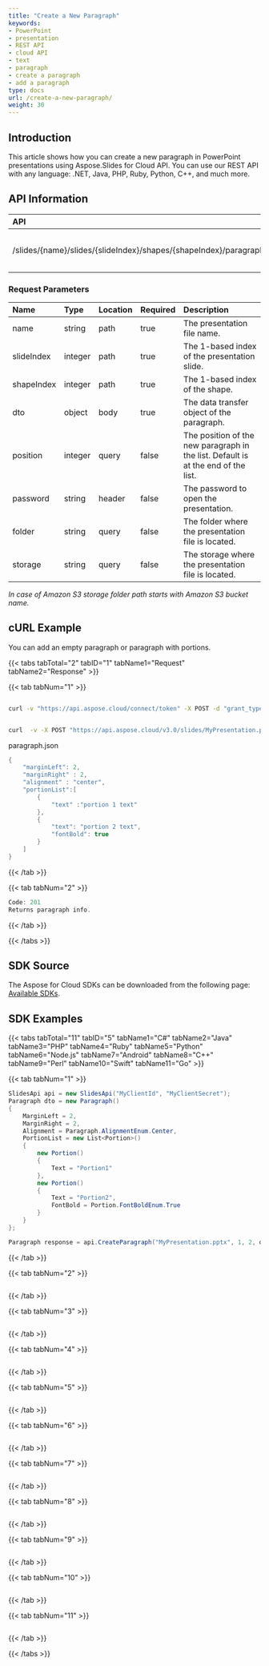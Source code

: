 ```yaml
---
title: "Create a New Paragraph"
keywords:
- PowerPoint
- presentation
- REST API
- cloud API
- text
- paragraph
- create a paragraph
- add a paragraph
type: docs
url: /create-a-new-paragraph/
weight: 30
---
```


## **Introduction**
This article shows how you can create a new paragraph in PowerPoint presentations using Aspose.Slides for Cloud API. You can use our REST API with any language: .NET, Java, PHP, Ruby, Python, С++, and much more.

## **API Information**

|**API**|**Type**|**Description**|**Resource**|
| :- | :- | :- | :- |
|/slides/{name}/slides/{slideIndex}/shapes/{shapeIndex}/paragraphs|POST|Creates a new paragraph in a shape.|[CreateParagraph](https://apireference.aspose.cloud/slides/#/Shapes/CreateParagraph)|

### **Request Parameters**

|**Name**|**Type**|**Location**|**Required**|**Description**|
| :- | :- | :- | :- | :- |
|name|string|path|true|The presentation file name.|
|slideIndex|integer|path|true|The 1-based index of the presentation slide.|
|shapeIndex|integer|path|true|The 1-based index of the shape.|
|dto|object|body|true|The data transfer object of the paragraph.|
|position|integer|query|false|The position of the new paragraph in the list. Default is at the end of the list.|
|password|string|header|false|The password to open the presentation.|
|folder|string|query|false|The folder where the presentation file is located.|
|storage|string|query|false|The storage where the presentation file is located.|

*In case of Amazon S3 storage folder path starts with Amazon S3 bucket name.*

## **cURL Example**
You can add an empty paragraph or paragraph with portions.

{{< tabs tabTotal="2" tabID="1" tabName1="Request" tabName2="Response" >}}

{{< tab tabNum="1" >}}

```sh

curl -v "https://api.aspose.cloud/connect/token" -X POST -d "grant_type=client_credentials&client_id=XXXX&client_secret=XXXX-XX" -H "Content-Type: application/x-www-form-urlencoded" -H "Accept: application/json"

```

```sh

curl  -v -X POST "https://api.aspose.cloud/v3.0/slides/MyPresentation.pptx/slides/1/shapes/2/paragraphs" -d @"paragraph.json" -H "Content-Type: text/json" -H "Authorization: Bearer [Access Token]

```

paragraph.json
```java
{
    "marginLeft": 2,
    "marginRight" : 2, 
    "alignment" : "center",
    "portionList":[
        {
            "text" :"portion 1 text"
        },
        {
            "text": "portion 2 text",
            "fontBold": true
        }
    ]
}

```

{{< /tab >}}

{{< tab tabNum="2" >}}

```java
Code: 201
Returns paragraph info.
```

{{< /tab >}}

{{< /tabs >}}

## **SDK Source**
The Aspose for Cloud SDKs can be downloaded from the following page: [Available SDKs](https://docs.aspose.cloud/slides/available-sdks/).

## **SDK Examples**
{{< tabs tabTotal="11" tabID="5" tabName1="C#" tabName2="Java" tabName3="PHP" tabName4="Ruby" tabName5="Python" tabName6="Node.js" tabName7="Android" tabName8="C++" tabName9="Perl" tabName10="Swift" tabName11="Go" >}}

{{< tab tabNum="1" >}}

```csharp
SlidesApi api = new SlidesApi("MyClientId", "MyClientSecret");
Paragraph dto = new Paragraph()
{
    MarginLeft = 2,
    MarginRight = 2,
    Alignment = Paragraph.AlignmentEnum.Center,
    PortionList = new List<Portion>()
    {
        new Portion()
        {
            Text = "Portion1"
        },
        new Portion()
        {
            Text = "Portion2",
            FontBold = Portion.FontBoldEnum.True
        }
    }
};

Paragraph response = api.CreateParagraph("MyPresentation.pptx", 1, 2, dto, null, null, null);
```

{{< /tab >}}

{{< tab tabNum="2" >}}

```java

```

{{< /tab >}}

{{< tab tabNum="3" >}}

```php

```

{{< /tab >}}

{{< tab tabNum="4" >}}

```ruby

```

{{< /tab >}}

{{< tab tabNum="5" >}}

```python

```

{{< /tab >}}

{{< tab tabNum="6" >}}

```js

```

{{< /tab >}}

{{< tab tabNum="7" >}}

```java

```

{{< /tab >}}

{{< tab tabNum="8" >}}

```cpp

```

{{< /tab >}}

{{< tab tabNum="9" >}}

```perl

```

{{< /tab >}}

{{< tab tabNum="10" >}}

```swift

```

{{< /tab >}}

{{< tab tabNum="11" >}}

```go

```

{{< /tab >}}

{{< /tabs >}}
